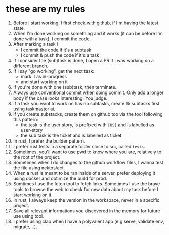 # these are my rules

1. Before I start working, I first check with github, if I'm having the latest state.
2. When I'm done working on something and it works (it can be before I'm done with a task), I commit the code.
3. After marking a task I
    - I commit the code if it's a subtask
    - I commit & push the code if it's a task
4. If I consider the (sub)task is done, I open a PR if I was working on a different branch.
5. If I say "go working", get the next task:
    - mark it as in-progress
    - and start working on it
6. If you're done with one (sub)task, then terminate.
7. Always use conventional commit when doing commit. Only add a longer body if the case looks interesting. You judge.
8. If a task you want to work on has no subtasks, create 15 subtasks first using taskmaster ai.
9. if you create substacks, create them on github too via the tool following this pattern:
    - the task is the user story, is prefixed with `[US]` and is labelled as user-story
    - the sub task is the ticket and is labelled as ticket
10. In rust, I prefer the builder pattern.
11. I prefer rust tests in a separate folder close to src, called `tests`.
12. Sometimes, you'll want to use pwd to know where you are, relatively to the root of the project.
13. Sometimes when I do changes to the github workflow files, I wanna test the file using nektos/act.
14. When a rust is meant to be ran inside of a server,  prefer deploying it using docker and optimize the build for prod.
15. Somtimes I use the fetch tool to fetch links. Sometimes I use the brave tools to browse the web to check for new data about my task before I start working on it.
16. In rust, I always keep the version in the workspace, never in a specific project.
17. Save all relevant informations you discovered in the memory for future use using tool.
18. I prefer using clap when I have a polyvalent app (e.g serve, validate env, migrate,...).
